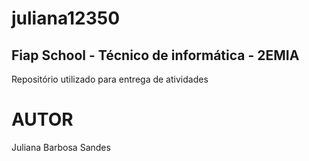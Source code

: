 # juliana12350
## Fiap School - Técnico de informática - 2EMIA
Repositório utilizado para entrega de atividades 
# AUTOR
Juliana Barbosa Sandes

